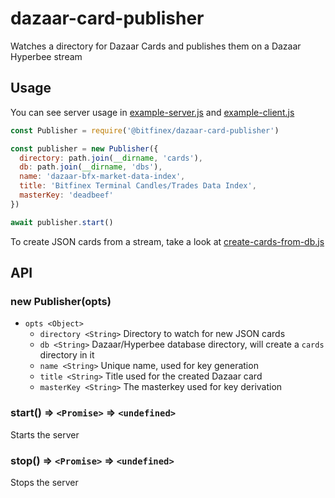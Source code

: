 # dazaar-card-publisher

Watches a directory for Dazaar Cards and publishes them on a Dazaar Hyperbee stream

## Usage

You can see server usage in [example-server.js](example-server.js) and [example-client.js](example-client.js)

```js
const Publisher = require('@bitfinex/dazaar-card-publisher')

const publisher = new Publisher({
  directory: path.join(__dirname, 'cards'),
  db: path.join(__dirname, 'dbs'),
  name: 'dazaar-bfx-market-data-index',
  title: 'Bitfinex Terminal Candles/Trades Data Index',
  masterKey: 'deadbeef'
})

await publisher.start()
```

To create JSON cards from a stream, take a look at [create-cards-from-db.js](create-cards-from-db.js)

## API

### new Publisher(opts)

  - `opts <Object>`
    - `directory <String>` Directory to watch for new JSON cards
    - `db <String>` Dazaar/Hyperbee database directory, will create a `cards` directory in it
    - `name <String>` Unique name, used for key generation
    - `title <String>` Title used for the created Dazaar card
    - `masterKey <String>` The masterkey used for key derivation


### start() => `<Promise>` => `<undefined>`

Starts the server

### stop() => `<Promise>` => `<undefined>`

Stops the server
